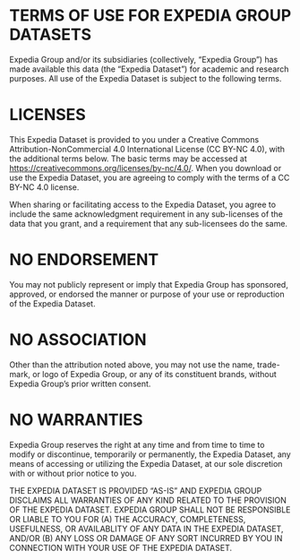 # TERMS OF USE FOR EXPEDIA GROUP DATASETS

Expedia Group and/or its subsidiaries (collectively, “Expedia Group”) has made available this data 
(the “Expedia Dataset”) for academic and research purposes. All use of the Expedia Dataset is subject to the 
following terms.

# LICENSES

This Expedia Dataset is provided to you under a Creative Commons Attribution-NonCommercial 4.0 International License 
(CC BY-NC 4.0), with the additional terms below. The basic terms may be accessed at 
https://creativecommons.org/licenses/by-nc/4.0/. When you download or use the Expedia Dataset, you are agreeing to 
comply with the terms of a CC BY-NC 4.0 license.

When sharing or facilitating access to the Expedia Dataset, you agree to include the same acknowledgment requirement 
in any sub-licenses of the data that you grant, and a requirement that any sub-licensees do the same.

# NO ENDORSEMENT

You may not publicly represent or imply that Expedia Group has sponsored, approved, or endorsed the manner or purpose 
of your use or reproduction of the Expedia Dataset.

# NO ASSOCIATION
Other than the attribution noted above, you may not use the name, trade-mark, or logo of Expedia Group, or any of its 
constituent brands, without Expedia Group’s prior written consent.

# NO WARRANTIES
Expedia Group reserves the right at any time and from time to time to modify or discontinue, temporarily or permanently, 
the Expedia Dataset, any means of accessing or utilizing the Expedia Dataset, at our sole discretion with or without 
prior notice to you.

THE EXPEDIA DATASET IS PROVIDED “AS-IS” AND EXPEDIA GROUP DISCLAIMS ALL WARRANTIES OF ANY KIND RELATED TO THE PROVISION 
OF THE EXPEDIA DATASET. EXPEDIA GROUP SHALL NOT BE RESPONSIBLE OR LIABLE TO YOU FOR (A) THE ACCURACY, COMPLETENESS, 
USEFULNESS, OR AVAILABLITY OF ANY DATA IN THE EXPEDIA DATASET, AND/OR (B) ANY LOSS OR DAMAGE OF ANY SORT INCURRED BY 
YOU IN CONNECTION WITH YOUR USE OF THE EXPEDIA DATASET.
